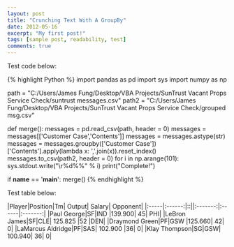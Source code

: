 ```yaml
---
layout: post
title: "Crunching Text With A GroupBy"
date: 2012-05-16
excerpt: "My first post!"
tags: [sample post, readability, test]
comments: true
---
```


Test code below:

{% highlight Python %}
import pandas as pd
import sys
import numpy as np

path = "C:/Users/James Fung/Desktop/VBA Projects/SunTrust Vacant Props Service Check/suntrust messages.csv"
path2 = "C:/Users/James Fung/Desktop/VBA Projects/SunTrust Vacant Props Service Check/grouped msg.csv"

def merge():
    messages = pd.read_csv(path, header = 0)
    messages = messages[['Customer Case','Contents']]
    messages = messages.astype(str)
    messages = messages.groupby(['Customer Case'])['Contents'].apply(lambda x: ','.join(x)).reset_index()
    messages.to_csv(path2, header = 0)
    for i in np.arange(101):
        sys.stdout.write("\r%d%%" % i)
    print("Complete!")

if __name__ == '__main__':
    merge()
{% endhighlight %}

Test table below:

|Player|Position|Tm|	Output|	Salary|	Opponent|
|:-----|:------:|::||:-------:|:------|:-------:|
|Paul George|SF|IND	|139.900|	45|	PHI|
|LeBron James|SF|CLE|	125.825	|52	|DEN|
|Draymond Green|PF|GSW	|125.660|	42|	0|
|LaMarcus Aldridge|PF|SAS|	102.900	|36|	0|
|Klay Thompson|SG|GSW|	100.940|	36|	0|
